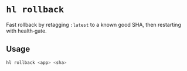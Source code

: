 # `hl rollback`

Fast rollback by retagging `:latest` to a known good SHA, then restarting with health‑gate.

## Usage
```bash
hl rollback <app> <sha>
```
